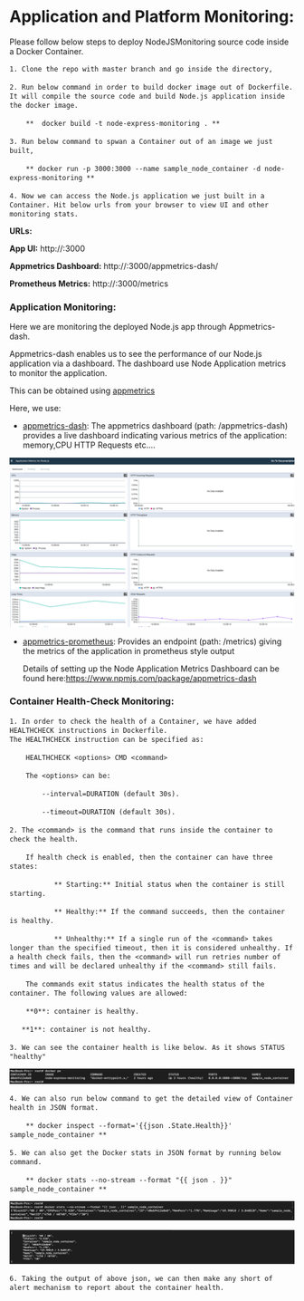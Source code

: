 # Application and Platform Monitoring:

Please follow below steps to deploy NodeJSMonitoring source code inside a Docker Container.

    1. Clone the repo with master branch and go inside the directory,

    2. Run below command in order to build docker image out of Dockerfile. It will compile the source code and build Node.js application inside the docker image.

        **  docker build -t node-express-monitoring . **
    
    3. Run below command to spwan a Container out of an image we just built,
        
        ** docker run -p 3000:3000 --name sample_node_container -d node-express-monitoring **
    
    4. Now we can access the Node.js application we just built in a Container. Hit below urls from your browser to view UI and other monitoring stats.

**URLs:**

 **App UI:** http://<host-ip>:3000

 **Appmetrics Dashboard:** http://<host-ip>:3000/appmetrics-dash/

 **Prometheus Metrics:** http://<host-ip>:3000/metrics


### Application Monitoring:

Here we are monitoring the deployed Node.js app through Appmetrics-dash.

 Appmetrics-dash enables us to see the performance of our Node.js application via a dashboard. The dashboard use Node Application metrics to monitor the application.

 This can be obtained using [appmetrics](https://github.com/RuntimeTools/appmetrics)

Here, we use:

* [appmetrics-dash](https://www.npmjs.com/package/appmetrics-dash): The appmetrics dashboard (path: <host>/appmetrics-dash) provides a live dashboard indicating various metrics of the application: memory,CPU HTTP Requests etc....

 ![alt text](/images/AppMetrics.png)


* [appmetrics-prometheus](https://www.npmjs.com/package/appmetrics-prometheus): Provides an endpoint (path: <host>/metrics) giving the metrics of the application in prometheus style output


    Details of setting up the Node Application Metrics Dashboard can be found here:https://www.npmjs.com/package/appmetrics-dash

### Container Health-Check Monitoring:

    1. In order to check the health of a Container, we have added HEALTHCHECK instructions in Dockerfile.
    The HEALTHCHECK instruction can be specified as:

        HEALTHCHECK <options> CMD <command>

        The <options> can be:

            --interval=DURATION (default 30s).

            --timeout=DURATION (default 30s).
    
    2. The <command> is the command that runs inside the container to check the health.

        If health check is enabled, then the container can have three states:

               ** Starting:** Initial status when the container is still starting.

               ** Healthy:** If the command succeeds, then the container is healthy.

               ** Unhealthy:** If a single run of the <command> takes longer than the specified timeout, then it is considered unhealthy. If a health check fails, then the <command> will run retries number of times and will be declared unhealthy if the <command> still fails.

        The commands exit status indicates the health status of the container. The following values are allowed:

        **0**: container is healthy.

       **1**: container is not healthy.

    3. We can see the container health is like below. As it shows STATUS "healthy"

![alt text](/images/docker_ps.png)


    4. We can also run below command to get the detailed view of Container health in JSON format.

        ** docker inspect --format='{{json .State.Health}}' sample_node_container **

    5. We can also get the Docker stats in JSON format by running below command.

        ** docker stats --no-stream --format "{{ json . }}" sample_node_container **
    
![alt text](/images/docker_stats1.png)

![alt text](/images/docker_stats2.png)

    6. Taking the output of above json, we can then make any short of alert mechanism to report about the container health.
